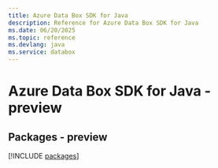 ```yaml
---
title: Azure Data Box SDK for Java
description: Reference for Azure Data Box SDK for Java
ms.date: 06/20/2025
ms.topic: reference
ms.devlang: java
ms.service: databox
---
```

# Azure Data Box SDK for Java - preview
## Packages - preview
[!INCLUDE [packages](data-box-index.md)]